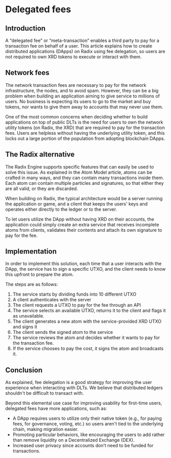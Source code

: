 # Delegated fees

## Introduction <a id="docs-internal-guid-cb3509ab-7fff-c1f6-69d8-d466c386bafe"></a>

A “delegated fee” or “meta-transaction” enables a third party to pay for a transaction fee on behalf of a user. This article explains how to create distributed applications \(DApps\) on Radix using fee delegation, so users are not required to own XRD tokens to execute or interact with them.

## Network fees

The network transaction fees are necessary to pay for the network infrastructure, the nodes, and to avoid spam. However, they can be a big problem when building an application aiming to give service to millions of users. No business is expecting its users to go to the market and buy tokens, nor wants to give them away to accounts that may never use them.

One of the most common concerns when deciding whether to build applications on top of public DLTs is the need for users to own the network utility tokens \(on Radix, the XRD\) that are required to pay for the transaction fees. Users are helpless without having the underlying utility token, and this locks out a large portion of the population from adopting blockchain DApps.

## The Radix alternative

The Radix Engine supports specific features that can easily be used to solve this issue. As explained in the Atom Model article, atoms can be crafted in many ways, and they can contain many transactions inside them. Each atom can contain multiple particles and signatures, so that either they are all valid, or they are discarded.

When building on Radix, the typical architecture would be a server running the application or game, and a client that keeps the users' keys and operates either directly to the ledger or to the server.

To let users utilize the DApp without having XRD on their accounts, the application could simply create an extra service that receives incomplete atoms from clients, validates their contents and attach its own signature to pay for the fee.

## Implementation

In order to implement this solution, each time that a user interacts with the DApp, the service has to sign a specific UTXO, and the client needs to know this upfront to prepare the atom.

The steps are as follows:

1. The service starts by dividing funds into 10 different UTXO
2. A client authenticates with the server
3. The client requests a UTXO to pay for the fee through an API
4. The service selects an available UTXO, returns it to the client and flags it as unavailable.
5. The client generates a new atom with the service-provided XRD UTXO and signs it
6. The client sends the signed atom to the service
7. The service reviews the atom and decides whether it wants to pay for the transaction fee.
8. If the service chooses to pay the cost, it signs the atom and broadcasts it.

## Conclusion

As explained, fee delegation is a good strategy for improving the user experience when interacting with DLTs. We believe that distributed ledgers shouldn't be difficult to transact with.

Beyond this elemental use case for improving usability for first-time users, delegated fees have more applications, such as:

* A DApp requires users to utilize only their native token \(e.g., for paying fees, for governance, voting, etc.\) so users aren't tied to the underlying chain, making migration easier.
* Promoting particular behaviors, like encouraging the users to add rather than remove liquidity on a Decentralized Exchange \(DEX\).
* Increased user privacy since accounts don’t need to be funded for transactions.

